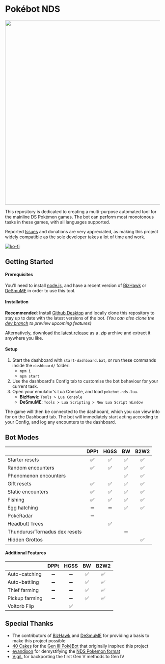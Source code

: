 # Pokébot NDS
<img src='https://i.imgur.com/lHaYC4z.png' width='600px'>

This repository is dedicated to creating a multi-purpose automated tool for the mainline DS Pokémon games. The bot can perform most monotonous tasks in these games, with all languages supported.

Reported [Issues](https://github.com/wyanido/pokebot-nds/issues) and donations are very appreciated, as making this project widely compatible as the sole developer takes a lot of time and work.

[![ko-fi](https://ko-fi.com/img/githubbutton_sm.svg)](https://ko-fi.com/B0B7RMWPP)

## Getting Started
#### Prerequisites
You'll need to install [node.js](https://nodejs.org/en), and have a recent version of [BizHawk](https://github.com/TASEmulators/BizHawk/releases/latest) or [DeSmuME](https://github.com/TASEmulators/desmume/releases/latest) in order to use this tool. 

#### Installation
**Recommended**: Install [Github Desktop](https://desktop.github.com/) and locally clone this repository to stay up to date with the latest versions of the bot.
_(You can also clone the [dev branch](https://github.com/wyanido/pokebot-nds/tree/dev) to preview upcoming features)_

Alternatively, download [the latest release](https://github.com/wyanido/pokebot-nds/releases/latest) as a .zip archive and extract it anywhere you like.

#### Setup
1. Start the dashboard with `start-dashboard.bat`, or run these commands inside the `dashboard/` folder:
    - `npm i`
    - `npm start`
2. Use the dashboard's Config tab to customise the bot behaviour for your current task. 
3. Open your emulator's Lua Console, and load `pokebot-nds.lua`.
    - **BizHawk**: `Tools > Lua Console`
    - **DeSmuME**: `Tools > Lua Scripting > New Lua Script Window`

The game will then be connected to the dashboard, which you can view info for on the Dashboard tab. The bot will immediately start acting according to your Config, and log any encounters to the dashboard.

## Bot Modes
|  						| DPPt | HGSS | BW | B2W2 | 
|--						| :-: | :-: | :-: | :-: |
| Starter resets 		| ✅ | ✅ | ✅ | ✅ |
| Random encounters		| ✅ | ✅ | ✅ | ✅ |
| Phenomenon encounters		|  |  | ✅ | ✅ |
| Gift resets 			| ✅ | ✅ | ✅ | ✅ |
| Static encounters 	| ✅ | ✅ | ✅ | ✅ |
| Fishing			   	| ✅ | ✅ | ✅ | ✅ |
| Egg hatching			| ➖ | ➖ | ✅ | ✅ |
| PokéRadar     | ➖ |  |  |  |
| Headbutt Trees 		|  | ✅ |  |  |
| Thundurus/Tornadus dex resets 			|  |  | ➖ |  |
| Hidden Grottos 	|  |  |  | ✅ |

#### Additional Features
|  						| DPPt | HGSS | BW | B2W2 | 
|--						| :-: | :-: | :-: | :-: |
| Auto-catching			| ➖ | ➖ | ✅ | ✅ |
| Auto-battling			| ➖ | ➖ | ✅ | ✅ |
| Thief farming			| ➖ | ➖ | ✅ | ✅ |
| Pickup farming		| ➖ | ➖ | ✅ | ✅ |
| Voltorb Flip		|  | ✅ |  |  |

## Special Thanks

- The contributors of [BizHawk](https://github.com/TASEmulators/BizHawk) and [DeSmuME](https://github.com/TASEmulators/DeSmuME) for providing a basis to make this project possible
- [40 Cakes](https://github.com/40Cakes) for the [Gen III PokéBot](https://github.com/40Cakes/pokebot-gen3) that originally inspired this project
- [evandixon](https://projectpokemon.org/home/profile/183-evandixon/) for demystifying the [NDS Pokemon format](https://projectpokemon.org/home/docs/gen-5/bw-save-structure-r60)
- [VigiL](https://github.com/907VigiL) for backporting the first Gen V methods to Gen IV